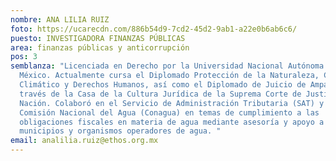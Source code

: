 ```yaml
---
nombre: ANA LILIA RUIZ
foto: https://ucarecdn.com/886b54d9-7cd2-45d2-9ab1-a22e0b6ab6c6/
puesto: INVESTIGADORA FINANZAS PÚBLICAS
area: finanzas públicas y anticorrupción
pos: 3
semblanza: "Licenciada en Derecho por la Universidad Nacional Autónoma de
  México. Actualmente cursa el Diplomado Protección de la Naturaleza, Cambio
  Climático y Derechos Humanos, así como el Diplomado de Juicio de Amparo a
  través de la Casa de la Cultura Jurídica de la Suprema Corte de Justicia de la
  Nación. Colaboró en el Servicio de Administración Tributaria (SAT) y en la
  Comisión Nacional del Agua (Conagua) en temas de cumplimiento a las
  obligaciones fiscales en materia de agua mediante asesoría y apoyo a
  municipios y organismos operadores de agua. "
email: analilia.ruiz@ethos.org.mx
---
```

